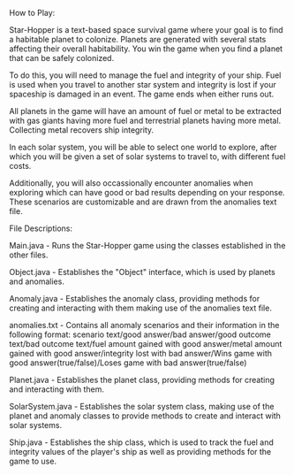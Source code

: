 How to Play:

Star-Hopper is a text-based space survival game where your goal is to find a habitable planet to colonize. Planets are generated with several stats affecting their overall habitability.
You win the game when you find a planet that can be safely colonized.

To do this, you will need to manage the fuel and integrity of your ship. Fuel is used when you travel to another star system and integrity is lost if your spaceship is damaged in an event. The game ends when either runs out.

All planets in the game will have an amount of fuel or metal to be extracted with gas giants having more fuel and terrestrial planets having more metal. Collecting metal recovers ship integrity.

In each solar system, you will be able to select one world to explore, after which you will be given a set of solar systems to travel to, with different fuel costs.

Additionally, you will also occassionally encounter anomalies when exploring which can have good or bad results depending on your response. These scenarios are customizable and are drawn from the anomalies text file.

File Descriptions:

Main.java - Runs the Star-Hopper game using the classes established in the other files.

Object.java - Establishes the "Object" interface, which is used by planets and anomalies.

Anomaly.java - Establishes the anomaly class, providing methods for creating and interacting with them making use of the anomalies text file.

anomalies.txt - Contains all anomaly scenarios and their information in the following format: scenario text/good answer/bad answer/good outcome text/bad outcome text/fuel amount gained with good answer/metal amount gained with good answer/integrity lost with bad answer/Wins game with good answer(true/false)/Loses game with bad answer(true/false)

Planet.java - Establishes the planet class, providing methods for creating and interacting with them.

SolarSystem.java - Establishes the solar system class, making use of the planet and anomaly classes to provide methods to create and interact with solar systems.

Ship.java - Establishes the ship class, which is used to track the fuel and integrity values of the player's ship as well as providing methods for the game to use.
